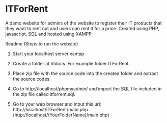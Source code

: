 # ITForRent
A demo website for admins of the website to register their IT products that they want to rent out and users can rent it for a price.
Created using PHP, javascript, SQL and hosted using XAMPP. 

Readme (Steps to run the website)
1.	Start your localhost server xampp 
2.	Create a folder at htdocs. For example folder ITForRent.
3.	Place zip file with the source code into the created folder and extract the source codes.
4.	Go to http://localhost/phpmyadmin/  and import the SQL file included in the zip file called itforrent.sql.
 
5.	Go to your web browser and input this url: http://localhost/ITForRent/main.php (http://localhost/(YourFolderName)/main.php)
